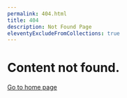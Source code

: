 ```yaml
---
permalink: 404.html
title: 404
description: Not Found Page
eleventyExcludeFromCollections: true
---
```


# Content not found.

[Go to home page](/)
